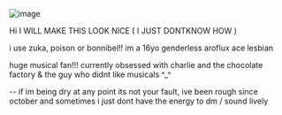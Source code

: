 ![image](https://github.com/user-attachments/assets/099a7705-cea6-44b8-ac5f-47d1721eb067)

Hi I WILL MAKE THIS LOOK NICE ( I JUST DONTKNOW HOW )

i use zuka, poison or bonnibel!! 
im a 16yo genderless aroflux ace lesbian 

huge musical fan!!! currently obsessed with charlie and the chocolate factory & the guy who didnt like musicals ^_^

-- if im being dry at any point its not your fault, ive been rough since october and sometimes i just dont have the energy to dm / sound lively
